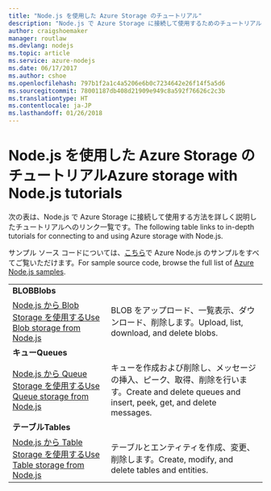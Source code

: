 ```yaml
---
title: "Node.js を使用した Azure Storage のチュートリアル"
description: "Node.js で Azure Storage に接続して使用するためのチュートリアル"
author: craigshoemaker
manager: routlaw
ms.devlang: nodejs
ms.topic: article
ms.service: azure-nodejs
ms.date: 06/17/2017
ms.author: cshoe
ms.openlocfilehash: 797b1f2a1c4a5206e6b0c7234642e26f14f5a5d6
ms.sourcegitcommit: 78001187db408d21909e949c8a592f76626c2c3b
ms.translationtype: HT
ms.contentlocale: ja-JP
ms.lasthandoff: 01/26/2018
---
```

# <a name="azure-storage-with-nodejs-tutorials"></a><span data-ttu-id="0518a-103">Node.js を使用した Azure Storage のチュートリアル</span><span class="sxs-lookup"><span data-stu-id="0518a-103">Azure storage with Node.js tutorials</span></span>

<span data-ttu-id="0518a-104">次の表は、Node.js で Azure Storage に接続して使用する方法を詳しく説明したチュートリアルへのリンク一覧です。</span><span class="sxs-lookup"><span data-stu-id="0518a-104">The following table links to in-depth tutorials for connecting to and using Azure storage with Node.js.</span></span>

<span data-ttu-id="0518a-105">サンプル ソース コードについては、[こちら](https://azure.microsoft.com/resources/samples/?term=nodejs)で Azure Node.js のサンプルをすべてご覧いただけます。</span><span class="sxs-lookup"><span data-stu-id="0518a-105">For sample source code, browse the full list of [Azure Node.js samples](https://azure.microsoft.com/resources/samples/?term=nodejs).</span></span>

| | |
|---|---|
| <span data-ttu-id="0518a-106">**BLOB**</span><span class="sxs-lookup"><span data-stu-id="0518a-106">**Blobs**</span></span> ||
| [<span data-ttu-id="0518a-107">Node.js から Blob Storage を使用する</span><span class="sxs-lookup"><span data-stu-id="0518a-107">Use Blob storage from Node.js</span></span>](http://docs.microsoft.com/azure/storage/storage-nodejs-how-to-use-blob-storage?toc=/azure/node/toc.json&bc=/azure/node/toc.json) | <span data-ttu-id="0518a-108">BLOB をアップロード、一覧表示、ダウンロード、削除します。</span><span class="sxs-lookup"><span data-stu-id="0518a-108">Upload, list, download, and delete blobs.</span></span> |
| <span data-ttu-id="0518a-109">**キュー**</span><span class="sxs-lookup"><span data-stu-id="0518a-109">**Queues**</span></span> ||
| [<span data-ttu-id="0518a-110">Node.js から Queue Storage を使用する</span><span class="sxs-lookup"><span data-stu-id="0518a-110">Use Queue storage from Node.js</span></span>](http://docs.microsoft.com/azure/storage/storage-nodejs-how-to-use-queues?toc=/azure/node/toc.json&bc=/azure/node/toc.json) | <span data-ttu-id="0518a-111">キューを作成および削除し、メッセージの挿入、ピーク、取得、削除を行います。</span><span class="sxs-lookup"><span data-stu-id="0518a-111">Create and delete queues and insert, peek, get, and delete messages.</span></span> |
| <span data-ttu-id="0518a-112">**テーブル**</span><span class="sxs-lookup"><span data-stu-id="0518a-112">**Tables**</span></span> ||
| [<span data-ttu-id="0518a-113">Node.js から Table Storage を使用する</span><span class="sxs-lookup"><span data-stu-id="0518a-113">Use Table storage from Node.js</span></span>](http://docs.microsoft.com/azure/storage/storage-nodejs-how-to-use-table-storage?toc=/azure/node/toc.json&bc=/azure/node/toc.json) | <span data-ttu-id="0518a-114">テーブルとエンティティを作成、変更、削除します。</span><span class="sxs-lookup"><span data-stu-id="0518a-114">Create, modify, and delete tables and entities.</span></span> |
